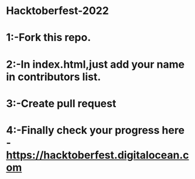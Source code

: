 # Hacktoberfest-2022
# 1:-Fork this repo.
# 2:-In index.html,just add your name in contributors list.
# 3:-Create pull request
# 4:-Finally check your progress here - https://hacktoberfest.digitalocean.com
